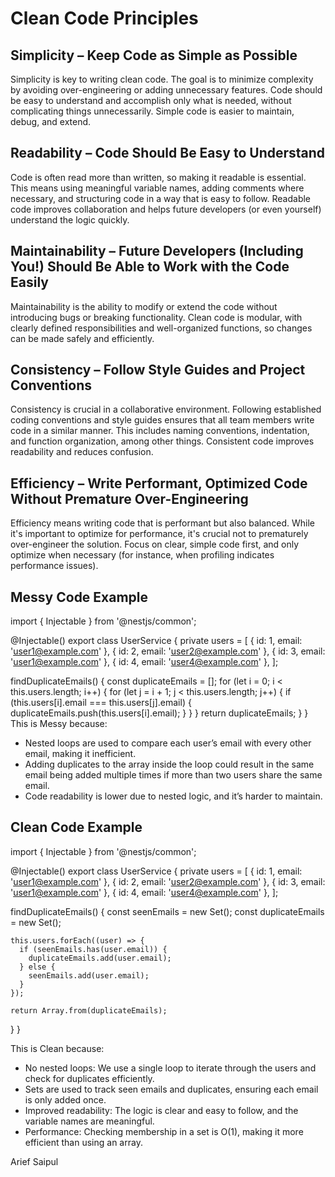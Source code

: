 # Clean Code Principles

## Simplicity – Keep Code as Simple as Possible

Simplicity is key to writing clean code. The goal is to minimize complexity by avoiding over-engineering or adding unnecessary features. Code should be easy to understand and accomplish only what is needed, without complicating things unnecessarily. Simple code is easier to maintain, debug, and extend.

## Readability – Code Should Be Easy to Understand

Code is often read more than written, so making it readable is essential. This means using meaningful variable names, adding comments where necessary, and structuring code in a way that is easy to follow. Readable code improves collaboration and helps future developers (or even yourself) understand the logic quickly.

## Maintainability – Future Developers (Including You!) Should Be Able to Work with the Code Easily

Maintainability is the ability to modify or extend the code without introducing bugs or breaking functionality. Clean code is modular, with clearly defined responsibilities and well-organized functions, so changes can be made safely and efficiently.

## Consistency – Follow Style Guides and Project Conventions

Consistency is crucial in a collaborative environment. Following established coding conventions and style guides ensures that all team members write code in a similar manner. This includes naming conventions, indentation, and function organization, among other things. Consistent code improves readability and reduces confusion.

## Efficiency – Write Performant, Optimized Code Without Premature Over-Engineering

Efficiency means writing code that is performant but also balanced. While it's important to optimize for performance, it's crucial not to prematurely over-engineer the solution. Focus on clear, simple code first, and only optimize when necessary (for instance, when profiling indicates performance issues).

## Messy Code Example

import { Injectable } from '@nestjs/common';

@Injectable()
export class UserService {
private users = [
{ id: 1, email: 'user1@example.com' },
{ id: 2, email: 'user2@example.com' },
{ id: 3, email: 'user1@example.com' },
{ id: 4, email: 'user4@example.com' },
];

findDuplicateEmails() {
const duplicateEmails = [];
for (let i = 0; i < this.users.length; i++) {
for (let j = i + 1; j < this.users.length; j++) {
if (this.users[i].email === this.users[j].email) {
duplicateEmails.push(this.users[i].email);
}
}
}
return duplicateEmails;
}
}
This is Messy because:

- Nested loops are used to compare each user’s email with every other email, making it inefficient.
- Adding duplicates to the array inside the loop could result in the same email being added multiple times if more than two users share the same email.
- Code readability is lower due to nested logic, and it’s harder to maintain.

## Clean Code Example

import { Injectable } from '@nestjs/common';

@Injectable()
export class UserService {
private users = [
{ id: 1, email: 'user1@example.com' },
{ id: 2, email: 'user2@example.com' },
{ id: 3, email: 'user1@example.com' },
{ id: 4, email: 'user4@example.com' },
];

findDuplicateEmails() {
const seenEmails = new Set();
const duplicateEmails = new Set();

    this.users.forEach((user) => {
      if (seenEmails.has(user.email)) {
        duplicateEmails.add(user.email);
      } else {
        seenEmails.add(user.email);
      }
    });

    return Array.from(duplicateEmails);

}
}

This is Clean because:

- No nested loops: We use a single loop to iterate through the users and check for duplicates efficiently.
- Sets are used to track seen emails and duplicates, ensuring each email is only added once.
- Improved readability: The logic is clear and easy to follow, and the variable names are meaningful.
- Performance: Checking membership in a set is O(1), making it more efficient than using an array.

Arief Saipul
